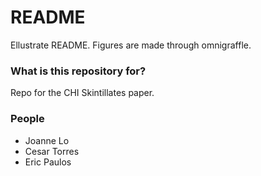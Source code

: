 # README #

Ellustrate README. 
Figures are made through omnigraffle. 

### What is this repository for? ###

Repo for the CHI Skintillates paper. 

### People ###
* Joanne Lo
* Cesar Torres
* Eric Paulos